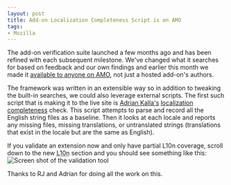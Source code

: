 ```yaml
---
layout: post
title: Add-on Localization Completeness Script is on AMO
tags:
- Mozilla
---
```

<p>The add-on verification suite launched a few months ago and has been refined with each subsequent milestone.  We've changed what it searches for based on feedback and our own findings and earlier this month we made it <a href="https://addons.mozilla.org/en-US/developers/addon/validate">available to anyone on AMO</a>, not just a hosted add-on's authors.</p>
<p>The framework was written in an extensible way so in addition to tweaking the built-in searches, we could also leverage external scripts.  The first such script that is making it to the live site is <a href="http://koala.mozdev.org/drupal/blog/7216">Adrian Kalla's</a> <a href="http://hg.mozilla.org/users/akalla_aviary.pl/silme-patched">localization completeness</a> check.  This script attempts to parse and record all the English string files as a baseline.  Then it looks at each locale and reports any missing files, missing translations, or untranslated strings (translations that exist in the locale but are the same as English).</p>
<p>If you validate an extension now and only have partial L10n coverage, scroll down to the new <abbr title="Localization">L10n</abbr> section and you should see something like this:<br />
<img src="{{ site.baseurl}}/assets/img/l10n_validation.png" alt="Screen shot of the validation tool" /></p>
<p>Thanks to RJ and Adrian for doing all the work on this.</p>
